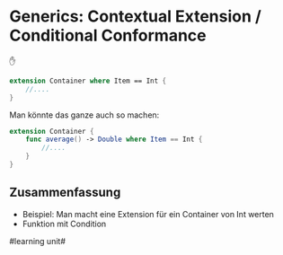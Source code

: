 # Generics: Contextual Extension / Conditional Conformance
✋

```swift
extension Container where Item == Int {
	//....
}
```

Man könnte das ganze auch so machen:

```swift
extension Container {
    func average() -> Double where Item == Int {
		//....
    }
}
```

## Zusammenfassung
- Beispiel: Man macht eine Extension für ein Container von Int werten
- Funktion mit Condition

#learning unit#